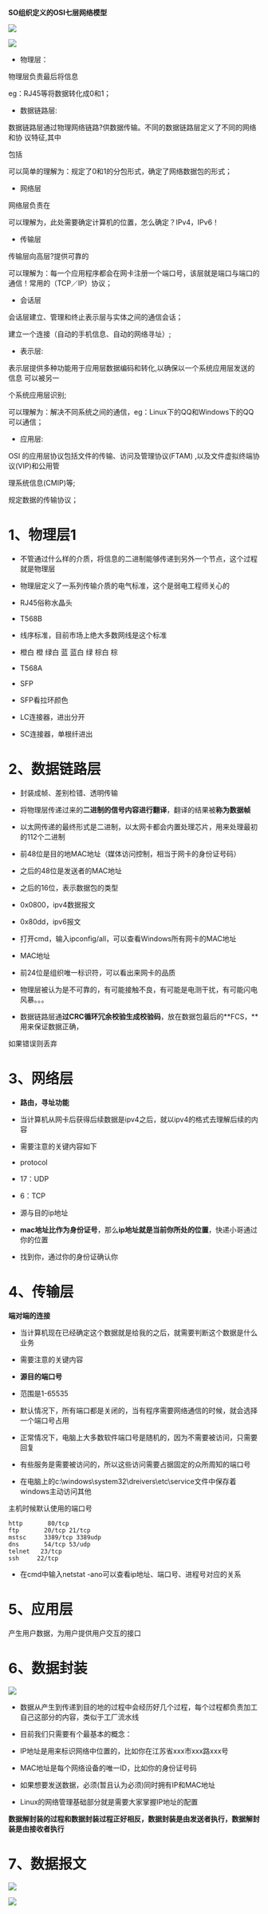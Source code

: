 **SO组织定义的OSI七层网络模型**

![](images/WEBRESOURCEac04cd99b5599f1614a2716f73a7e9b2截图.png)

![](images/WEBRESOURCE8a44c8e438ba9fdc494c5b0f64f22595截图.png)

- 物理层：

物理层负责最后将信息

eg：RJ45等将数据转化成0和1；

- 数据链路层:

数据链路层通过物理网络链路?供数据传输。不同的数据链路层定义了不同的网络和协 议特征,其中

包括

可以简单的理解为：规定了0和1的分包形式，确定了网络数据包的形式；

- 网络层

网络层负责在

可以理解为，此处需要确定计算机的位置，怎么确定？IPv4，IPv6！

- 传输层

传输层向高层?提供可靠的

可以理解为：每一个应用程序都会在网卡注册一个端口号，该层就是端口与端口的通信！常用的（TCP／IP）协议；

- 会话层

会话层建立、管理和终止表示层与实体之间的通信会话；

建立一个连接（自动的手机信息、自动的网络寻址）;

- 表示层:

表示层提供多种功能用于应用层数据编码和转化,以确保以一个系统应用层发送的信息 可以被另一

个系统应用层识别;

可以理解为：解决不同系统之间的通信，eg：Linux下的QQ和Windows下的QQ可以通信；

- 应用层:

OSI 的应用层协议包括文件的传输、访问及管理协议(FTAM) ,以及文件虚拟终端协议(VIP)和公用管

理系统信息(CMIP)等;

规定数据的传输协议；

# **1、物理层1**

- 不管通过什么样的介质，将信息的二进制能够传递到另外一个节点，这个过程就是物理层

- 物理层定义了一系列传输介质的电气标准，这个是弱电工程师关心的

- RJ45俗称水晶头

- T568B

- 线序标准，目前市场上绝大多数网线是这个标准

- 橙白 橙 绿白 蓝 蓝白 绿 棕白 棕

- T568A

- SFP

- SFP看拉环颜色

- LC连接器，进出分开

- SC连接器，单根纤进出

# 2、数据链路层

- 封装成帧、差别检错、透明传输

- 将物理层传递过来的**二进制的信号内容进行翻译**，翻译的结果被**称为数据帧**

- 以太网传递的最终形式是二进制，以太网卡都会内置处理芯片，用来处理最初的112个二进制

- 前48位是目的地MAC地址（媒体访问控制，相当于网卡的身份证号码）

- 之后的48位是发送者的MAC地址

- 之后的16位，表示数据包的类型

- 0x0800，ipv4数据报文

- 0x80dd，ipv6报文

- 打开cmd，输入ipconfig/all，可以查看Windows所有网卡的MAC地址

- MAC地址

- 前24位是组织唯一标识符，可以看出来网卡的品质

- 物理层被认为是不可靠的，有可能接触不良，有可能是电测干扰，有可能闪电风暴。。。

- 数据链路层通**过CRC循环冗余校验生成校验码**，放在数据包最后的**FCS，**用来保证数据正确，

如果错误则丢弃

# 3、网络层

- **路由，寻址功能**

- 当计算机从网卡后获得后续数据是ipv4之后，就以ipv4的格式去理解后续的内容

- 需要注意的关键内容如下

- protocol

- 17：UDP	

- 6：TCP

- 源与目的ip地址

- **mac地址比作为身份证号**，那么**ip地址就是当前你所处的位置**，快递小哥通过你的位置

- 找到你，通过你的身份证确认你

# 4、传输层

**端对端的连接**

- 当计算机现在已经确定这个数据就是给我的之后，就需要判断这个数据是什么业务

- 需要注意的关键内容

- **源目的端口号**

- 范围是1-65535

- 默认情况下，所有端口都是关闭的，当有程序需要网络通信的时候，就会选择一个端口号占用

- 正常情况下，电脑上大多数软件端口号是随机的，因为不需要被访问，只需要回复

- 有些服务是需要被访问的，所以这些访问需要占据固定的众所周知的端口号

- 在电脑上的c:\windows\system32\dreivers\etc\service文件中保存着windows主动访问其他

主机时候默认使用的端口号

```
http       80/tcp
ftp       20/tcp 21/tcp
mstsc     3389/tcp 3389udp
dns       54/tcp 53/udp
telnet   23/tcp
ssh     22/tcp
```

- 在cmd中输入netstat -ano可以查看ip地址、端口号、进程号对应的关系

# 5、应用层

产生用户数据，为用户提供用户交互的接口

# **6、数据封装**

![](images/WEBRESOURCE614d6563f0dbf012a56b6a7855f1f644截图.png)

- 数据从产生到传递到目的地的过程中会经历好几个过程，每个过程都负责加工自己这部分的内容，类似于工厂流水线

- 目前我们只需要有个最基本的概念：

- IP地址是用来标识网络中位置的，比如你在江苏省xxx市xxx路xxx号

- MAC地址是每个网络设备的唯一ID，比如你的身份证号码

- 如果想要发送数据，必须(暂且认为必须)同时拥有IP和MAC地址

- Linux的网络管理基础部分就是需要大家掌握IP地址的配置

**数据解封装的过程和数据封装过程正好相反，数据封装是由发送者执行，数据解封装是由接收者执行**

# **7、数据报文**

![](images/WEBRESOURCEc884de3ec1278c3c0908327a55ace5d3截图.png)

![](images/WEBRESOURCE5d0616a55fee250e854e5b166265a5af截图.png)